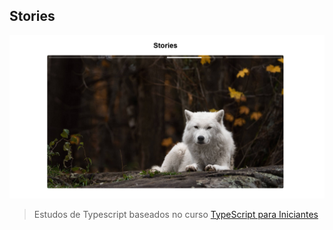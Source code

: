 ## Stories

<p align="center">
<img src="./stories.png" alt="preview img">
</p>

>Estudos de Typescript baseados no curso [TypeScript para Iniciantes](https://www.origamid.com/curso/typescript-para-iniciantes/)
